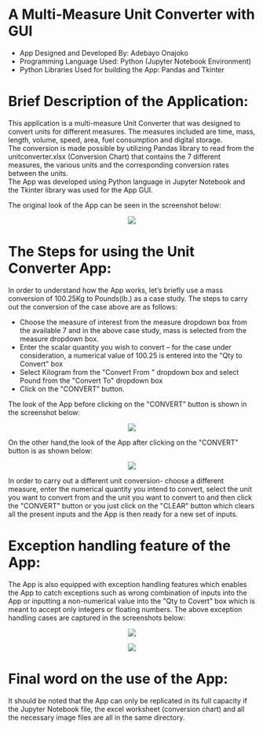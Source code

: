 # A Multi-Measure Unit Converter with GUI
- App Designed and Developed By: Adebayo Onajoko
- Programming Language Used: Python (Jupyter Notebook Environment)
- Python Libraries Used for building the App: Pandas and Tkinter


Brief Description of the Application:
=====================================
This application is a multi-measure Unit Converter that was designed to convert units for different measures. 
The measures included are time, mass, length, volume, speed, area, fuel consumption and digital storage.          
The conversion is made possible by utilizing Pandas library to read from the unitconverter.xlsx (Conversion Chart) that 
contains the 7 different measures, the various units and the corresponding conversion rates between the units.              
The App was developed using Python language in Jupyter Notebook and the Tkinter library was used for the App GUI.

The original look of the App can be seen in the screenshot below:
<p align = "center">
<img src= "https://i.imgur.com/zgX0Xrf.png",width="50",height ="50",alt="Original Look"/)
<br/>
</p>

The Steps for using the Unit Converter App:
===========================================
In order to understand how the App works, let’s briefly use a mass conversion of 100.25Kg to Pounds(lb.) as a case study.                                                                                                                                    The steps to carry out the conversion of the case above are as follows:
- Choose the measure of interest from the measure dropdown box from the available 7 and in the above case study, mass is
selected from the measure dropdown box.
- Enter the scalar quantity you wish to convert – for the case under consideration, a numerical value of 100.25 is entered
into the "Qty to Convert" box 
- Select Kilogram from the "Convert From " dropdown box and select Pound from the "Convert To" dropdown box
- Click on the "CONVERT” button.

The look of the App before clicking on the "CONVERT” button is shown in the screenshot below:
<p align = "center">
<img src= "https://i.imgur.com/uRrQqpx.png",width="50",height ="50",alt="Before Clicking CONVERT"/)      
<br/>
</p>

On the other hand,the look of the App after clicking on the "CONVERT” button is as shown below:

<p align = "center">
<img src= "https://i.imgur.com/lsdhosR.png",width="50",height ="50",alt="After Clicking CONVERT"/)
<br/>
</p>

In order to carry out a different unit conversion- choose a different measure, enter the numerical quantity you intend 
to convert, select the unit you want to convert from and the unit you want to convert to and then click the "CONVERT" button
or you just click on the "CLEAR" button which clears all the present inputs and the App is then ready for a new set of inputs.

Exception handling feature of the App:
======================================
The App is also equipped with exception handling features which enables the App to catch exceptions such as wrong combination 
of inputs into the App or inputting a non-numerical value into the "Qty to Covert" box which is meant to accept only integers or floating numbers. The above exception handling cases are captured in the screenshots below:

<p align = "center">
<img src= "https://i.imgur.com/9LZPfUB.png",width="50",height ="50",alt="Invalid or Incomplete Values"/)
<br/>
</p>


<p align = "center">
<img src= "https://i.imgur.com/vEHnE1q.png",width="50",height ="50",alt="Enter Numerial Values"/)
<br/>
</p>



Final word on the use of the App:
=================================
It should be noted that the App can only be replicated in its full capacity if the Jupyter Notebook file, the excel 
worksheet (conversion chart) and all the necessary image files are all in the same directory.





